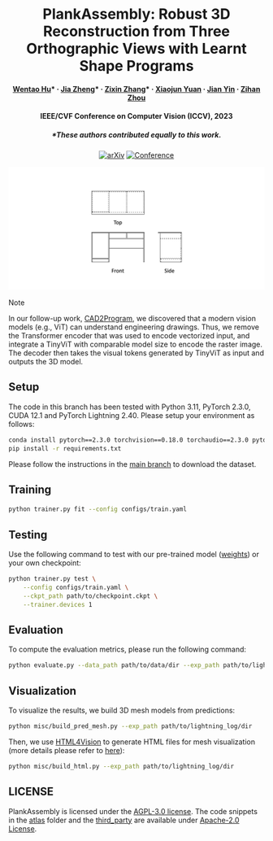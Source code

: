 <div align="center">

# PlankAssembly: Robust 3D Reconstruction from Three Orthographic Views with Learnt Shape Programs

<h4>
  <a href='https://github.com/Huenao' target='_blank'>Wentao Hu</a>*
  ·
  <a href='https://bertjiazheng.github.io/' target='_blank'>Jia Zheng</a>*
  ·
  <a href='https://github.com/Elsa-zhang' target='_blank'>Zixin Zhang</a>*
  ·
  <a href='https://yuan-xiaojun.github.io/Yuan-Xiaojun/' target='_blank'>Xiaojun Yuan</a>
  ·
  <a href='https://sai.sysu.edu.cn/teacher/teacher01/1385356.htm' target='_blank'>Jian Yin</a>
  ·
  <a href='https://zihan-z.github.io/' target='_blank'>Zihan Zhou</a>
</h4>

<h4>
  IEEE/CVF Conference on Computer Vision (ICCV), 2023
</h4>

<h5>
  *These authors contributed equally to this work.
</h5>

[![arXiv](http://img.shields.io/badge/arXiv-2308.05744-B31B1B.svg)](https://arxiv.org/abs/2308.05744)
[![Conference](https://img.shields.io/badge/ICCV-2023-4b44ce.svg)](https://openaccess.thecvf.com/content/ICCV2023/html/Hu_PlankAssembly_Robust_3D_Reconstruction_from_Three_Orthographic_Views_with_Learnt_ICCV_2023_paper.html)

<img src="assets/teaser.gif">

</div>

> [!NOTE]
> In our follow-up work, [CAD2Program](https://manycore-research.github.io/CAD2Program), we discovered that a modern vision models (e.g., ViT) can understand engineering drawings. Thus, we remove the Transformer encoder that was used to encode vectorized input, and integrate a TinyViT with comparable model size to encode the raster image. The decoder then takes the visual tokens generated by TinyViT as input and outputs the 3D model.

## Setup

The code in this branch has been tested with Python 3.11, PyTorch 2.3.0, CUDA 12.1 and PyTorch Lightning 2.40. Please setup your environment as follows:

```bash
conda install pytorch==2.3.0 torchvision==0.18.0 torchaudio==2.3.0 pytorch-cuda=12.1 -c pytorch -c nvidia
pip install -r requirements.txt
```

Please follow the instructions in the [main branch](https://github.com/manycore-research/PlankAssembly#installation) to download the dataset.

## Training

```bash
python trainer.py fit --config configs/train.yaml
```

## Testing

Use the following command to test with our pre-trained model ([weights](https://manycore-research-azure.kujiale.com/manycore-research/PlankAssembly/models/vit-checkpoint_999-precision=0.933-recall=0.918-f1=0.924.ckpt)) or your own checkpoint:

```bash
python trainer.py test \
    --config configs/train.yaml \
    --ckpt_path path/to/checkpoint.ckpt \
    --trainer.devices 1
```

## Evaluation

To compute the evaluation metrics, please run the following command:

```bash
python evaluate.py --data_path path/to/data/dir --exp_path path/to/lightning_log/dir
```

## Visualization

To visualize the results, we build 3D mesh models from predictions:

```bash
python misc/build_pred_mesh.py --exp_path path/to/lightning_log/dir
```

Then, we use [HTML4Vision](https://github.com/mtli/HTML4Vision) to generate HTML files for mesh visualization (more details please refer to [here](https://github.com/mtli/HTML4Vision/#3d-models)):

```bash
python misc/build_html.py --exp_path path/to/lightning_log/dir
```

## LICENSE

PlankAssembly is licensed under the [AGPL-3.0 license](LICENSE). The code snippets in the [atlas](atlas) folder and the [third_party](third_party) are available under [Apache-2.0 License](https://www.apache.org/licenses/LICENSE-2.0).